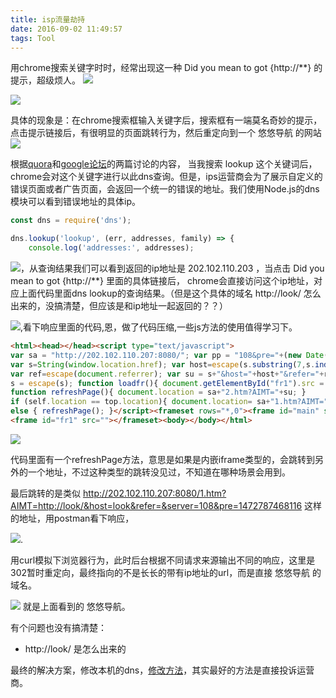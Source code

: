 ```yaml
---
title: isp流量劫持
date: 2016-09-02 11:49:57
tags: Tool
---
```



用chrome搜索关键字时时，经常出现这一种 Did you mean to got {http://**} 的提示，超级烦人。
![](https://cloud.githubusercontent.com/assets/7932380/18192123/c90a387e-7103-11e6-80c4-d68ceb5e23ec.png)

![](https://cloud.githubusercontent.com/assets/7932380/18192171/62fab40e-7104-11e6-9a82-942ff9863cfe.png)


具体的现象是：在chrome搜索框输入关键字后，搜索框有一端莫名奇妙的提示，点击提示链接后，有很明显的页面跳转行为，然后重定向到一个 悠悠导航 的网站
![](https://cloud.githubusercontent.com/assets/7932380/18192193/a3f87928-7104-11e6-96a1-26432cfddf0c.png)


根据[quora](https://www.quora.com/How-can-I-get-Chrome-to-stop-asking-Did-you-mean-to-go-to)和[google论坛](https://productforums.google.com/forum/#!topic/chrome/LGepU6tPPWs)的两篇讨论的内容，
当我搜索 lookup 这个关键词后，chrome会对这个关键字进行以此dns查询。但是，ips运营商会为了展示自定义的错误页面或者广告页面，会返回一个统一的错误的地址。我们使用Node.js的dns模块可以看到错误地址的具体ip。

``` js
const dns = require('dns');

dns.lookup('lookup', (err, addresses, family) => {
    console.log('addresses:', addresses);
```
![](https://cloud.githubusercontent.com/assets/7932380/18192466/10c57022-7107-11e6-9d40-44c96cd0d14d.png)，从查询结果我们可以看到返回的ip地址是 202.102.110.203 ，当点击 Did you mean to got {http://**} 里面的具体链接后，
chrome会直接访问这个ip地址，对应上面代码里面dns lookup的查询结果。（但是这个具体的域名 http://look/ 怎么出来的，没搞清楚，但应该是和ip地址一起返回的？？）

![](https://cloud.githubusercontent.com/assets/7932380/18192500/7507f5fa-7107-11e6-83d6-d8c701aa0984.png),看下响应里面的代码,恩，做了代码压缩,一些js方法的使用值得学习下。
``` html
<html><head></head><script type="text/javascript">
var sa = "http://202.102.110.207:8080/"; var pp = "108&pre="+(new Date()).getTime();
var s=String(window.location.href); var host=escape(s.substring(7,s.indexOf('/',7)));
var ref=escape(document.referrer); var su = s+"&host="+host+"&refer="+ref+"&server="+pp;
s = escape(s); function loadfr(){ document.getElementById("fr1").src = sa+"3.htm?AIMT="+su; }
function refreshPage(){ document.location = sa+"2.htm?AIMT="+su; }
if (self.location == top.location){ document.location= sa+"1.htm?AIMT="+su; }
else { refreshPage(); }</script><frameset rows="*,0"><frame id="main" src="">
<frame id="fr1" src=""></frameset><body></body></html>
```
![](https://cloud.githubusercontent.com/assets/7932380/18192580/2aa62260-7108-11e6-97b6-40c52b4d1e82.png)

代码里面有一个refreshPage方法，意思是如果是内嵌iframe类型的，会跳转到另外的一个地址，不过这种类型的跳转没见过，不知道在哪种场景会用到。


最后跳转的是类似 http://202.102.110.207:8080/1.htm?AIMT=http://look/&host=look&refer=&server=108&pre=1472787468116 这样的地址，用postman看下响应，

![](https://cloud.githubusercontent.com/assets/7932380/18192973/9e289fc6-710b-11e6-81d6-cca098a679d5.png).

用curl模拟下浏览器行为，此时后台根据不同请求来源输出不同的响应，这里是302暂时重定向，最终指向的不是长长的带有ip地址的url，而是直接 悠悠导航 的域名。

![](https://cloud.githubusercontent.com/assets/7932380/18193238/2953c7fe-710e-11e6-82de-fd466a514757.png)
 就是上面看到的 悠悠导航。



 有个问题也没有搞清楚：
 - http://look/ 是怎么出来的



最终的解决方案，修改本机的dns，[修改方法](https://developers.google.com/speed/public-dns/docs/using?csw=1)，其实最好的方法是直接投诉运营商。







